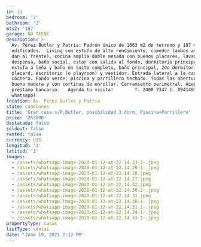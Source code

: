 ```yaml
---
id: 11
bedroom: '2'
bathroom: '3'
mts2: '187'
garage: NO TIENE
description: >-
  Av. Pérez Butler y Patria: Padrón único de 1663 m2 de terreno y 187 m2
  edificados.  Living con estufa de alto rendimiento, comedor (ambos ambientes
  dan al frente), cocina amplia doble mesada con buenos placares, lavadero y/o
  despensa, baño social, estar con salida al fondo, dormitorio principal con
  estufa a leña y baño en suite completo, baño principal, 2do dormitorio con
  placard, escritorio (o playroom) y vestidor. Entrada lateral a la casa y
  cochera. Fondo verde, piscina y parrillero techado. Todas las aberturas de
  buena madera y con cortinas de enrollar. Cerramiento perimetral. Acepta
  préstamo bancario.   Agendá tu visita!        T. 2400 7347 C. 094140123 (línea
  whatsapp)
location: Av. Pérez Butler y Patria
state: canelones
title: 'Gran casa s/P.Butler, posibilidad 3 dorm, Piscina+Parrillero'
price: '263000'
destacada: false
soldout: false
rented: false
currency: U$S
longitud: '1'
latitud: '1'
images:
  - /assets/whatsapp-image-2020-01-12-at-22.14.33-2-.jpeg
  - /assets/whatsapp-image-2020-01-12-at-22.14.29-1-.jpeg
  - /assets/whatsapp-image-2020-01-12-at-22.14.28.jpeg
  - /assets/whatsapp-image-2020-01-12-at-22.14.27.jpeg
  - /assets/whatsapp-image-2020-01-12-at-22.14.32.jpeg
  - /assets/whatsapp-image-2020-01-12-at-22.14.30-2-.jpeg
  - /assets/whatsapp-image-2020-01-12-at-22.14.31.jpeg
  - /assets/whatsapp-image-2020-01-12-at-22.14.30-1-.jpeg
  - /assets/whatsapp-image-2020-01-12-at-22.14.31-1-.jpeg
  - /assets/whatsapp-image-2020-01-12-at-22.14.34-1-.jpeg
  - /assets/whatsapp-image-2020-01-12-at-22.14.33-1-.jpeg
propertyType: casas
listType: ventas
date: 'June 19, 2021 7:12 PM'
---
```


